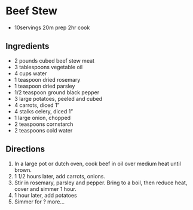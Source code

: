 # Beef Stew
- 10servings
20m prep
2hr cook

## Ingredients
- 2 pounds cubed beef stew meat
- 3 tablespoons vegetable oil
- 4 cups water
- 1 teaspoon dried rosemary
- 1 teaspoon dried parsley
- 1/2 teaspoon ground black pepper
- 3 large potatoes, peeled and cubed
- 4 carrots, diced 1”
- 4 stalks celery, diced 1”
- 1 large onion, chopped
- 2 teaspoons cornstarch
- 2 teaspoons cold water

## Directions
1. In a large pot or dutch oven, cook beef in oil over medium heat until brown.
2. 1 1/2 hours later, add carrots, onions.
3. Stir in rosemary, parsley and pepper. Bring to a boil, then reduce heat, cover and simmer 1 hour.
4. 1 hour later, add potatoes
5. Simmer for ? more…
